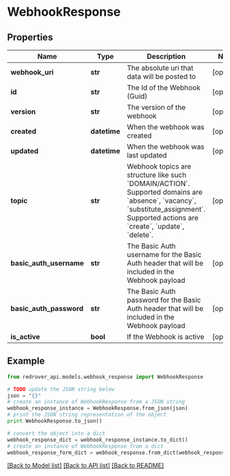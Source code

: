 # WebhookResponse


## Properties
Name | Type | Description | Notes
------------ | ------------- | ------------- | -------------
**webhook_uri** | **str** | The absolute uri that data will be posted to | [optional] 
**id** | **str** | The Id of the Webhook (Guid) | [optional] 
**version** | **str** | The version of the webhook | [optional] 
**created** | **datetime** | When the webhook was created | [optional] 
**updated** | **datetime** | When the webhook was last updated | [optional] 
**topic** | **str** | Webhook topics are structure like such &#x60;DOMAIN/ACTION&#x60;.   Supported domains are &#x60;absence&#x60;, &#x60;vacancy&#x60;, &#x60;substitute_assignment&#x60;.  Supported actions are &#x60;create&#x60;, &#x60;update&#x60;, &#x60;delete&#x60;. | [optional] 
**basic_auth_username** | **str** | The Basic Auth username for the Basic Auth header that will be included in the Webhook payload | [optional] 
**basic_auth_password** | **str** | The Basic Auth password for the Basic Auth header that will be included in the Webhook payload | [optional] 
**is_active** | **bool** | If the Webhook is active | [optional] 

## Example

```python
from redrover_api.models.webhook_response import WebhookResponse

# TODO update the JSON string below
json = "{}"
# create an instance of WebhookResponse from a JSON string
webhook_response_instance = WebhookResponse.from_json(json)
# print the JSON string representation of the object
print WebhookResponse.to_json()

# convert the object into a dict
webhook_response_dict = webhook_response_instance.to_dict()
# create an instance of WebhookResponse from a dict
webhook_response_form_dict = webhook_response.from_dict(webhook_response_dict)
```
[[Back to Model list]](../README.md#documentation-for-models) [[Back to API list]](../README.md#documentation-for-api-endpoints) [[Back to README]](../README.md)


